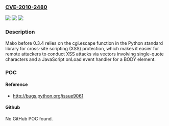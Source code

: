 ### [CVE-2010-2480](https://cve.mitre.org/cgi-bin/cvename.cgi?name=CVE-2010-2480)
![](https://img.shields.io/static/v1?label=Product&message=n%2Fa&color=blue)
![](https://img.shields.io/static/v1?label=Version&message=n%2Fa&color=blue)
![](https://img.shields.io/static/v1?label=Vulnerability&message=n%2Fa&color=brighgreen)

### Description

Mako before 0.3.4 relies on the cgi.escape function in the Python standard library for cross-site scripting (XSS) protection, which makes it easier for remote attackers to conduct XSS attacks via vectors involving single-quote characters and a JavaScript onLoad event handler for a BODY element.

### POC

#### Reference
- http://bugs.python.org/issue9061

#### Github
No GitHub POC found.

